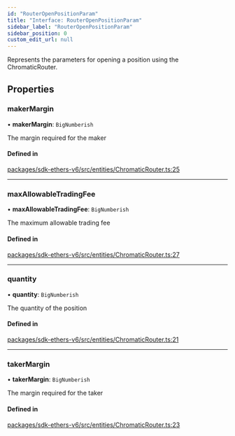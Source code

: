 ```yaml
---
id: "RouterOpenPositionParam"
title: "Interface: RouterOpenPositionParam"
sidebar_label: "RouterOpenPositionParam"
sidebar_position: 0
custom_edit_url: null
---
```


Represents the parameters for opening a position using the ChromaticRouter.

## Properties

### makerMargin

• **makerMargin**: `BigNumberish`

The margin required for the maker

#### Defined in

[packages/sdk-ethers-v6/src/entities/ChromaticRouter.ts:25](https://github.com/chromatic-protocol/sdk/blob/e269c27/packages/sdk-ethers-v6/src/entities/ChromaticRouter.ts#L25)

___

### maxAllowableTradingFee

• **maxAllowableTradingFee**: `BigNumberish`

The maximum allowable trading fee

#### Defined in

[packages/sdk-ethers-v6/src/entities/ChromaticRouter.ts:27](https://github.com/chromatic-protocol/sdk/blob/e269c27/packages/sdk-ethers-v6/src/entities/ChromaticRouter.ts#L27)

___

### quantity

• **quantity**: `BigNumberish`

The quantity of the position

#### Defined in

[packages/sdk-ethers-v6/src/entities/ChromaticRouter.ts:21](https://github.com/chromatic-protocol/sdk/blob/e269c27/packages/sdk-ethers-v6/src/entities/ChromaticRouter.ts#L21)

___

### takerMargin

• **takerMargin**: `BigNumberish`

The margin required for the taker

#### Defined in

[packages/sdk-ethers-v6/src/entities/ChromaticRouter.ts:23](https://github.com/chromatic-protocol/sdk/blob/e269c27/packages/sdk-ethers-v6/src/entities/ChromaticRouter.ts#L23)
